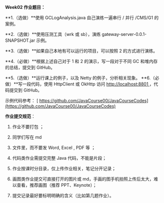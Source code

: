 **Week02 作业题目：**

**1.（选做）**使用 GCLogAnalysis.java 自己演练一遍串行 / 并行 /CMS/G1 的案例。

**2.（选做）**使用压测工具（wrk 或 sb），演练 gateway-server-0.0.1-SNAPSHOT.jar 示例。

**3.（选做）**如果自己本地有可以运行的项目，可以按照 2 的方式进行演练。

**4.（必做）**根据上述自己对于 1 和 2 的演示，写一段对于不同 GC 和堆内存的总结，提交到 GitHub。

**5.（选做）**运行课上的例子，以及 Netty 的例子，分析相关现象。
**6.（必做）**写一段代码，使用 HttpClient 或 OkHttp 访问 [ http://localhost:8801 ](http://localhost:8801/)，代码提交到 GitHub。



示例代码参考：
[ https://github.com/JavaCourse00/JavaCourseCodes](https://github.com/JavaCourse00/JavaCourseCodes)



**作业提交规范**：

1. 作业不要打包 ；
   
2. 同学们写在 md
3.  文件里，而不要发 Word, Excel , PDF 等 ；
4. 代码类作业需提交完整 Java 代码，不能是片段；
5. 作业按课时分目录，仅上传作业相关，笔记分开记录；
6.  画图类作业提交可直接打开的图片或 md，手画的图手机拍照上传后太大，难以查看，推荐画图（推荐 PPT、Keynote）；
7.  提交记录最好要标明明确的含义（比如第几题作业）。